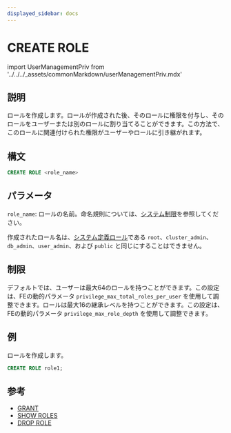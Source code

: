 ```yaml
---
displayed_sidebar: docs
---
```


# CREATE ROLE

import UserManagementPriv from '../../../_assets/commonMarkdown/userManagementPriv.mdx'

## 説明

ロールを作成します。ロールが作成された後、そのロールに権限を付与し、そのロールをユーザーまたは別のロールに割り当てることができます。この方法で、このロールに関連付けられた権限がユーザーやロールに引き継がれます。

<UserManagementPriv />

## 構文

```sql
CREATE ROLE <role_name>
```

## パラメータ

`role_name`: ロールの名前。命名規則については、[システム制限](../../System_limit.md)を参照してください。

作成されたロール名は、[システム定義ロール](../../../administration/user_privs/authorization/user_privs.md#system-defined-roles)である `root`、`cluster_admin`、`db_admin`、`user_admin`、および `public` と同じにすることはできません。

## 制限

デフォルトでは、ユーザーは最大64のロールを持つことができます。この設定は、FEの動的パラメータ `privilege_max_total_roles_per_user` を使用して調整できます。ロールは最大16の継承レベルを持つことができます。この設定は、FEの動的パラメータ `privilege_max_role_depth` を使用して調整できます。

## 例

ロールを作成します。

  ```sql
  CREATE ROLE role1;
  ```

## 参考

- [GRANT](GRANT.md)
- [SHOW ROLES](SHOW_ROLES.md)
- [DROP ROLE](DROP_ROLE.md)
